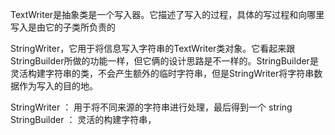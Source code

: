 
TextWriter是抽象类是一个写入器。它描述了写入的过程，具体的写过程和向哪里写入是由它的子类所负责的

StringWriter，它用于将信息写入字符串的TextWriter类对象。它看起来跟StringBuilder所做的功能一样，但它俩的设计思路是不一样的。StringBuilder是灵活构建字符串的类，不会产生额外的临时字符串，但是StringWriter将字符串数据作为写入的目的地。

StringWriter ： 用于将不同来源的字符串进行处理，最后得到一个 string
StringBuilder ： 灵活的构建字符串，